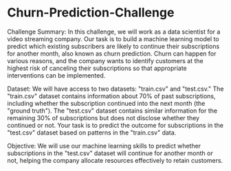 # Churn-Prediction-Challenge

Challenge Summary:
In this challenge, we will work as a data scientist for a video streaming company. Our task is to build a machine learning model to predict which existing subscribers are likely to continue their subscriptions for another month, also known as churn prediction. Churn can happen for various reasons, and the company wants to identify customers at the highest risk of canceling their subscriptions so that appropriate interventions can be implemented.

Dataset:
We will have access to two datasets: "train.csv" and "test.csv." The "train.csv" dataset contains information about 70% of past subscriptions, including whether the subscription continued into the next month (the "ground truth"). The "test.csv" dataset contains similar information for the remaining 30% of subscriptions but does not disclose whether they continued or not. Your task is to predict the outcome for subscriptions in the "test.csv" dataset based on patterns in the "train.csv" data.

Objective:
We will use our machine learning skills to predict whether subscriptions in the "test.csv" dataset will continue for another month or not, helping the company allocate resources effectively to retain customers.
